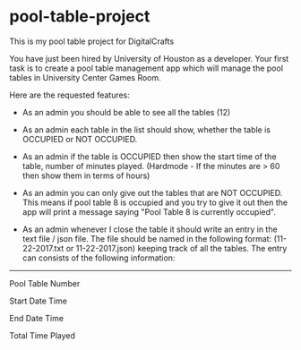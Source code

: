 # pool-table-project
This is my pool table project for DigitalCrafts


You have just been hired by University of Houston as a developer.
Your first task is to create a pool table management app which will manage the pool tables in University Center Games Room. 

Here are the requested features: 

- As an admin you should be able to see all the tables (12) 

- As an admin each table in the list should show, whether the table is OCCUPIED or NOT OCCUPIED. 

- As an admin if the table is OCCUPIED then show the start time of the table, number of minutes played.
(Hardmode - If the minutes are > 60 then show them in terms of hours) 

- As an admin you can only give out the tables that are NOT OCCUPIED. 
This means if pool table 8 is occupied and you try to give it out then the app will print 
a message saying "Pool Table 8 is currently occupied". 

- As an admin whenever I close the table it should write an entry in the text file / json file. 
The file should be named in the following format: (11-22-2017.txt or 11-22-2017.json) keeping track of all the tables. 
The entry can consists of the following information: 

_________________________________________

Pool Table Number 

Start Date Time

End Date Time 

Total Time Played 
